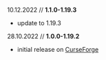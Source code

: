 10.12.2022 // **1.1.0-1.19.3**
- update to 1.19.3

28.10.2022 // **1.0.0-1.19.2**
- initial release on [CurseForge](https://www.curseforge.com/minecraft/mc-mods/struck-obsidian)
